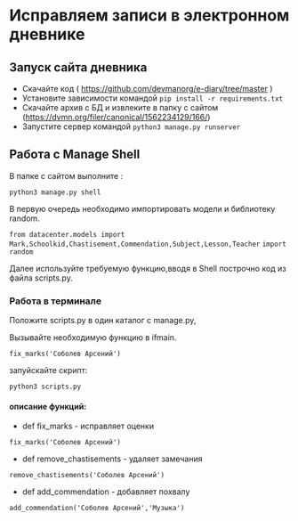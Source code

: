 # Исправляем записи в электронном дневнике

## Запуск сайта дневника

- Скачайте код ( https://github.com/devmanorg/e-diary/tree/master )
- Установите зависимости командой `pip install -r requirements.txt`
- Скачайте архив с БД и извлеките в папку с сайтом (https://dvmn.org/filer/canonical/1562234129/166/)
- Запустите сервер командой `python3 manage.py runserver`

## Работа с Manage Shell

В папке с сайтом выполните :

`python3 manage.py shell`


В первую очередь необходимо импортировать модели и библиотеку random.

```from datacenter.models import Mark,Schoolkid,Chastisement,Commendation,Subject,Lesson,Teacher``` 
`import random`

Далее используйте требуемую функцию,вводя в Shell построчно код из файла scripts.py.

### Работа в терминале

Положите scripts.py в один каталог с manage.py,

Вызывайте необходимую функцию в ifmain.

`fix_marks('Соболев Арсений')`
 
запуйскайте скрипт:

`python3 scripts.py`



#### описание функций:

- def fix_marks            - исправляет оценки
```
fix_marks('Соболев Арсений')
```

- def remove_chastisements - удаляет замечания
```
remove_chastisements('Соболев Арсений')
```
- def add_commendation     - добавляет похвалу

```
add_commendation('Соболев Арсений','Музыка')

```